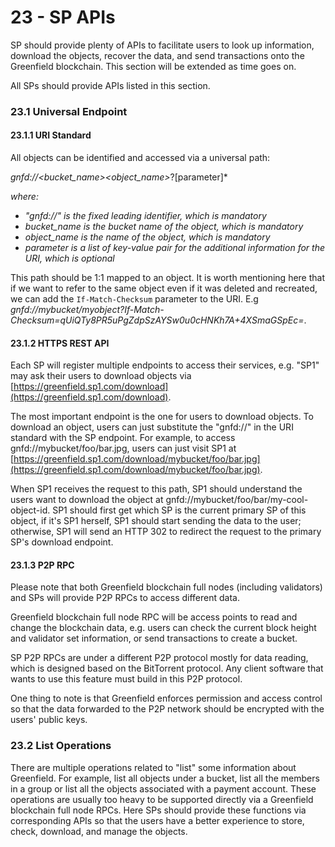 # 23 - SP APIs

SP should provide plenty of APIs to facilitate users to look up information, download the objects, recover the data, and send transactions onto the Greenfield blockchain. This section will be extended as time goes on.

All SPs should provide APIs listed in this section.

### 23.1 Universal Endpoint

#### 23.1.1 URI Standard

All objects can be identified and accessed via a universal path:

_gnfd://\<bucket\_name>\<object\_name>_?\[parameter]\*

_where:_

* _"gnfd://" is the fixed leading identifier, which is mandatory_
* _bucket\_name is the bucket name of the object, which is mandatory_
* _object\_name is the name of the object, which is mandatory_
* _parameter is a list of key-value pair for the additional information for the URI, which is optional_

This path should be 1:1 mapped to an object. It is worth mentioning here that if we want to refer to the same object even if it was deleted and recreated, we can add the `If-Match-Checksum` parameter to the URI. E.g _gnfd://mybucket/myobject?If-Match-Checksum=qUiQTy8PR5uPgZdpSzAYSw0u0cHNKh7A+4XSmaGSpEc=_.

#### 23.1.2 HTTPS REST API

Each SP will register multiple endpoints to access their services, e.g. "SP1" may ask their users to download objects via [https://greenfield.sp1.com/download](https://greenfield.sp1.com/download).

The most important endpoint is the one for users to download objects. To download an object, users can just substitute the "gnfd://" in the URI standard with the SP endpoint. For example, to access gnfd://mybucket/foo/bar.jpg, users can just visit SP1 at [https://greenfield.sp1.com/download/mybucket/foo/bar.jpg](https://greenfield.sp1.com/download/mybucket/foo/bar.jpg).

When SP1 receives the request to this path, SP1 should understand the users want to download the object at gnfd://mybucket/foo/bar/my-cool-object-id. SP1 should first get which SP is the current primary SP of this object, if it's SP1 herself, SP1 should start sending the data to the user; otherwise, SP1 will send an HTTP 302 to redirect the request to the primary SP's download endpoint.

#### 23.1.3 P2P RPC

Please note that both Greenfield blockchain full nodes (including validators) and SPs will provide P2P RPCs to access different data.

Greenfield blockchain full node RPC will be access points to read and change the blockchain data, e.g. users can check the current block height and validator set information, or send transactions to create a bucket.

SP P2P RPCs are under a different P2P protocol mostly for data reading, which is designed based on the BitTorrent protocol. Any client software that wants to use this feature must build in this P2P protocol.

One thing to note is that Greenfield enforces permission and access control so that the data forwarded to the P2P network should be encrypted with the users' public keys.

### 23.2 List Operations

There are multiple operations related to "list" some information about Greenfield. For example, list all objects under a bucket, list all the members in a group or list all the objects associated with a payment account. These operations are usually too heavy to be supported directly via a Greenfield blockchain full node RPCs. Here SPs should provide these functions via corresponding APIs so that the users have a better experience to store, check, download, and manage the objects.
